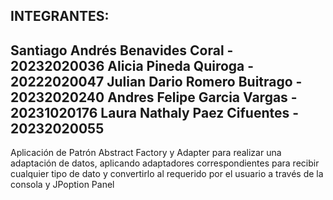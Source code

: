 INTEGRANTES:
-----------------------------------------------------
Santiago Andrés Benavides Coral - 20232020036
Alicia Pineda Quiroga - 20222020047
Julian Dario Romero Buitrago - 20232020240
Andres Felipe Garcia Vargas - 20231020176
Laura Nathaly Paez Cifuentes - 20232020055
------------------------------------------------------
Aplicación de Patrón Abstract Factory y Adapter para 
realizar una adaptación de datos, aplicando adaptadores 
correspondientes para recibir cualquier tipo de dato y 
convertirlo al requerido por el usuario a través de 
la consola y JPoption Panel
